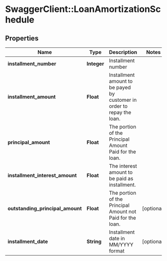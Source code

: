 # SwaggerClient::LoanAmortizationSchedule

## Properties
Name | Type | Description | Notes
------------ | ------------- | ------------- | -------------
**installment_number** | **Integer** | Installment number | 
**installment_amount** | **Float** | Installment amount to be payed by customer in order to repay the loan. | 
**principal_amount** | **Float** | The portion of the Principal Amount Paid for the loan. | 
**installment_interest_amount** | **Float** | The interest  amount to be paid as installment. | 
**outstanding_principal_amount** | **Float** | The portion of the Principal Amount not Paid for the loan. | [optional] 
**installment_date** | **String** | Installment date in MM/YYYY format | [optional] 


